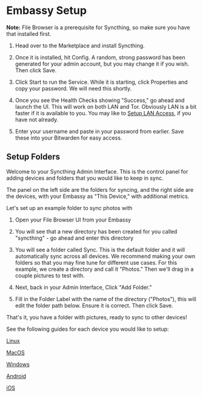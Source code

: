 # Embassy Setup

**Note:** File Browser is a prerequisite for Syncthing, so make sure you have that installed first.

1. Head over to the Marketplace and install Syncthing.

2. Once it is installed, hit Config.  A random, strong password has been generated for your admin account, but you may change it if you wish.  Then click Save.

3. Click Start to run the Service.  While it is starting, click Properties and copy your password.  We will need this shortly.

4. Once you see the Health Checks showing "Success," go ahead and launch the UI.  This will work on both LAN and Tor.  Obviously LAN is a bit faster if it is available to you.  You may like to [Setup LAN Access](https://start9.com/latest/user-manual/connecting/connecting-lan), if you have not already.

5. Enter your username and paste in your password from earlier.  Save these into your Bitwarden for easy access.

## Setup Folders

Welcome to your Syncthing Admin Interface.  This is the control panel for adding devices and folders that you would like to keep in sync.

The panel on the left side are the folders for syncing, and the right side are the devices, with your Embassy as "This Device," with additional metrics.

Let's set up an example folder to sync photos with

1. Open your File Browser UI from your Embassy

2. You will see that a new directory has been created for you called "syncthing" - go ahead and enter this directory

3. You will see a folder called Sync.  This is the default folder and it will automatically sync across all devices.  We recommend making your own folders so that you may fine tune for different use cases.  For this example, we create a directory and call it "Photos."  Then we'll drag in a couple pictures to test with.

4. Next, back in your Admin Interface, Click "Add Folder."

5. Fill in the Folder Label with the name of the directory ("Photos"), this will edit the folder path below.  Ensure it is correct.  Then click Save.

That's it, you have a folder with pictures, ready to sync to other devices!

See the following guides for each device you would like to setup:

[Linux](./linux.md)

[MacOS](./macos.md)

[Windows](./windows.md)

[Android](./android.md)

[iOS](./ios.md)
